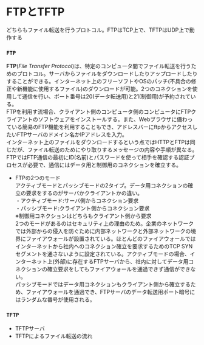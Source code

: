 # FTPとTFTP
どちらもファイル転送を行うプロトコル。FTPはTCP上で、TFTPはUDP上で動作する

### `FTP`
**FTP**(*File Transfer Protocol*)は、特定のコンピュータ間でファイル転送を行うためのプロトコル。サーバからファイルをダウンロードしたりアップロードしたりすることができる。インターネット上のフリーソフトやOSのパッチ(不具合の修正や新機能に使用するファイル)のダウンロードが可能。2つのコネクションを使用して通信を行い、ポート番号は20(データ転送用)と21(制御用)が予約されている。  
FTPを利用す流場合、クライアント側のコンピュータ側のコンピュータにFTPクライアントのソフトウェアをインストールする。また、Webブラウザに備わっている簡易のFTP機能を利用することもでき、アドレスバーにftpからアクセスしたいFTPサーバのドメイン名かIPアドレスを入力。  
インターネット上のファイルをダウンロードするという点ではHTTPとFTPは同じだが、ファイル転送のためにやり取りするメッセージの内容や手順が異なる。FTPではFTP通信の最初にID(名前)とパスワードを使って相手を確認する認証プロセスが必要で、通信にはデータ用と制御用のコネクションを確立する。

- FTPの2つのモード  
アクティブモードとパッシブモードの2タイプ。データ用コネクションの確立の要求をするのがサーバかクライアントかの違い。  
・アクティブモード:サーバ側からコネクション要求  
・パッシブモード:クライアント側からコネクション要求  
※制御用コネクションはどちらもクライアント側から要求  
2つのモードがあるのはセキュリティ上の理由のため。企業のネットワークでは外部からの侵入を防ぐために内部ネットワークと外部ネットワークの境界にファイアウォールが設置されている。ほとんどのファイアウォールではインターネットから社内へのコネクション確立を要求するためのTCP SYNセグメントを通さないように設定されている。アクティブモードの場合、インターネット上(外部)に存在するFTPサーバから、社内に対してデータ用コネクションの確立要求をしてもファイアウォールを通過できず通信ができない。  
パッシブモードではデータ用コネクションもクライアント側から確立するため、ファイアウォールを通過でき、FTPサーバのデータ転送用ポート暗号にはランダムな番号が使用される。

### `TFTP`
- TFTPサーバ
- TFTPによるファイル転送の流れ

